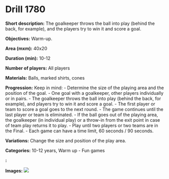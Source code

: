 # Drill 1780

**Short description:**
The goalkeeper throws the ball into play (behind the back, for example), and the players try to win it and score a goal.

**Objectives:**
Warm-up.

**Area (mxm):**
40x20

**Duration (min):**
10-12

**Number of players:**
All players

**Materials:**
Balls, marked shirts, cones

**Progression:**
Keep in mind: - Determine the size of the playing area and the position of the goal. - One goal with a goalkeeper, other players individually or in pairs. - The goalkeeper throws the ball into play (behind the back, for example), and players try to win it and score a goal. - The first player or team to score a goal goes to the next round. - The game continues until the last player or team is eliminated. - If the ball goes out of the playing area, the goalkeeper (in individual play) or a throw-in from the exit point in case of team play returns it to play. - Play until two players or two teams are in the Final. - Each game can have a time limit, 60 seconds / 90 seconds.

**Variations:**
Change the size and position of the play area.

**Categories:**
10-12 years, Warm up - Fun games

**:**


**Images:**
![](https://www.coachingfutsal.com/\images\cad1c0d5-38f5-4dac-80dc-d18c6b7cf532_360.png)

